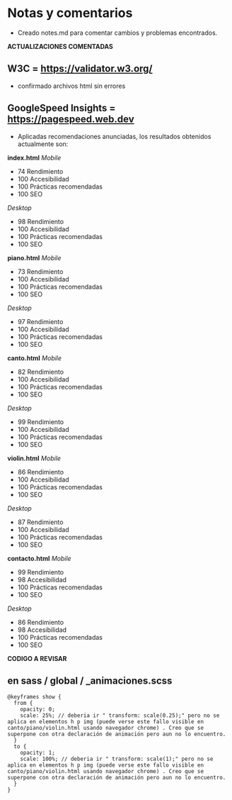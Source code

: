 # Notas y comentarios 

- Creado notes.md para comentar cambios y problemas encontrados.


**ACTUALIZACIONES COMENTADAS**

## W3C =  https://validator.w3.org/  ##
- confirmado archivos html sin errores


## GoogleSpeed Insights = https://pagespeed.web.dev  ##
- Aplicadas recomendaciones anunciadas, los resultados obtenidos actualmente son:

**index.html**
*Mobile*
- 74 Rendimiento 
- 100 Accesibilidad  
- 100 Prácticas recomendadas  
- 100 SEO  

*Desktop*
- 98 Rendimiento 
- 100 Accesibilidad  
- 100 Prácticas recomendadas  
- 100 SEO


**piano.html**
*Mobile*
- 73 Rendimiento 
- 100 Accesibilidad  
- 100 Prácticas recomendadas  
- 100 SEO  

*Desktop*
- 97 Rendimiento 
- 100 Accesibilidad  
- 100 Prácticas recomendadas  
- 100 SEO

**canto.html**
*Mobile*
- 82 Rendimiento 
- 100 Accesibilidad  
- 100 Prácticas recomendadas  
- 100 SEO  

*Desktop*
- 99 Rendimiento 
- 100 Accesibilidad  
- 100 Prácticas recomendadas  
- 100 SEO

**violin.html**
*Mobile*
- 86 Rendimiento 
- 100 Accesibilidad  
- 100 Prácticas recomendadas  
- 100 SEO  

*Desktop*
- 87 Rendimiento 
- 100 Accesibilidad  
- 100 Prácticas recomendadas  
- 100 SEO   

**contacto.html**
*Mobile*
- 99 Rendimiento 
- 98 Accesibilidad  
- 100 Prácticas recomendadas  
- 100 SEO  

*Desktop*
- 86 Rendimiento 
- 98 Accesibilidad  
- 100 Prácticas recomendadas  
- 100 SEO   




**CODIGO A REVISAR**

## en sass / global / _animaciones.scss ##

```
@keyframes show {
  from {
    opacity: 0;
    scale: 25%; // deberia ir " transform: scale(0.25);" pero no se aplica en elementos h p img (puede verse este fallo visible en canto/piano/violin.html usando navegador chrome) . Creo que se superpone con otra declaración de animación pero aun no lo encuentro.
  }
  to {
    opacity: 1;
    scale: 100%; // deberia ir " transform: scale(1);" pero no se aplica en elementos h p img (puede verse este fallo visible en canto/piano/violin.html usando navegador chrome) . Creo que se superpone con otra declaración de animación pero aun no lo encuentro.
  }
} 
```




